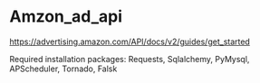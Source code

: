 # Amzon_ad_api
https://advertising.amazon.com/API/docs/v2/guides/get_started

Required installation packages:
    Requests, Sqlalchemy, PyMysql, APScheduler, Tornado, Falsk
